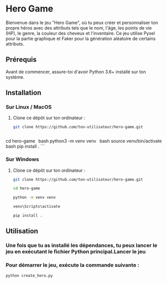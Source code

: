 # Hero Game

Bienvenue dans le jeu "Hero Game", où tu peux créer et personnaliser ton propre héros avec des attributs tels que le nom, l'âge, les points de vie (HP), le genre, la couleur des cheveux et l'inventaire. Ce jeu utilise Pyxel pour la partie graphique et Faker pour la génération aléatoire de certains attributs.

## Prérequis

Avant de commencer, assure-toi d'avoir Python 3.6+ installé sur ton système.

## Installation

### Sur Linux / MacOS

1. Clone ce dépôt sur ton ordinateur :

   ```bash
   git clone https://github.com/ton-utilisateur/hero-game.git
    ```
      ```bash
cd hero-game
    ```
      ```bash
python3 -m venv venv
    ```
      ```bash
source venv/bin/activate
    ```
        ```bash
pip install .
    ```
### Sur Windows

1. Clone ce dépôt sur ton ordinateur :

   ```bash
   git clone https://github.com/ton-utilisateur/hero-game.git
    ```
      ```bash
   cd hero-game
    ```
      ```bash
   python -m venv venv
    ```
      ```bash
   venv\Scripts\activate
    ```
      ```bash
   pip install .
    ```
## Utilisation

### Une fois que tu as installé les dépendances, tu peux lancer le jeu en exécutant le fichier Python principal.Lancer le jeu

### Pour démarrer le jeu, exécute la commande suivante :

```bash
python create_hero.py 
```
